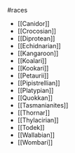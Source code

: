 #races

- [[Canidor]]
- [[Crocosian]]
- [[Diprotean]]
- [[Echidnarian]]
- [[Kangaroon]]
- [[Koalari]]
- [[Kookari]]
- [[Petaurii]]
- [[Pipistrellian]]
- [[Platypian]]
- [[Quokkan]]
- [[Tasmanianites]]
- [[Thornar]]
- [[Thylacirian]]
- [[Todek]]
- [[Wallabian]]
- [[Wombari]]